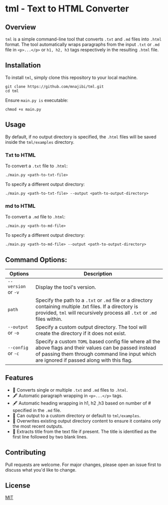 # tml - Text to HTML Converter

## Overview

`tml` is a simple command-line tool that converts `.txt` and `.md` files into `.html` format. The tool automatically wraps paragraphs from the input `.txt` or `.md` file in `<p>...</p>` or `h1, h2, h3` tags respectively in the resulting `.html` file.

## Installation

To install `tml`, simply clone this repository to your local machine.

```
git clone https://github.com/mnajibi/tml.git
cd tml
```

Ensure `main.py is` executable:

```
chmod +x main.py
```
## Usage

By default, if no output directory is specified, the `.html` files will be saved inside the `tml/examples` directory.

### Txt to HTML
To convert a `.txt` file to `.html`:

```
./main.py <path-to-txt-file>
```

To specify a different output directory:

```
./main.py <path-to-txt-file> --output <path-to-output-directory>
```
### md to HTML

To convert a `.md` file to `.html`:

```
./main.py <path-to-md-file>
```

To specify a different output directory:

```
./main.py <path-to-md-file> --output <path-to-output-directory>
```

## Command Options:
| Options | Description |
| --- | --- |
| `--version` or `-v` | Display the tool's version. |
| `path` | Specify the path to a `.txt` or `.md` file or a directory containing multiple .txt files. If a directory is provided, `tml` will recursively process all `.txt` or `.md` files within. |
| `--output` or `-o` | Specify a custom output directory. The tool will create the directory if it does not exist. |
| `--config` or `-c` | Specify a custom `TOML` based config file where all the above flags and their values can be passed instead of passing them through command line input which are ignored if passed along with this flag.  |

## Features

* 📄 Converts single or multiple `.txt` and `.md` files to `.html`.
* 🖋 Automatic paragraph wrapping in `<p>...</p>` tags.
* 🖋 Automatic heading wrapping in h1, h2 ,h3 based on number of # specified in the `.md` file.
* 📁 Can output to a custom directory or default to `tml/examples`.
* 🔄 Overwrites existing output directory content to ensure it contains only the most recent outputs.
* 🎉 Extracts title from the text file if present. The title is identified as the first line followed by two blank lines.

## Contributing

Pull requests are welcome. For major changes, please open an issue first to discuss what you'd like to change.

## License

[MIT](https://github.com/mnajibi/tml/blob/main/LICENSE)

